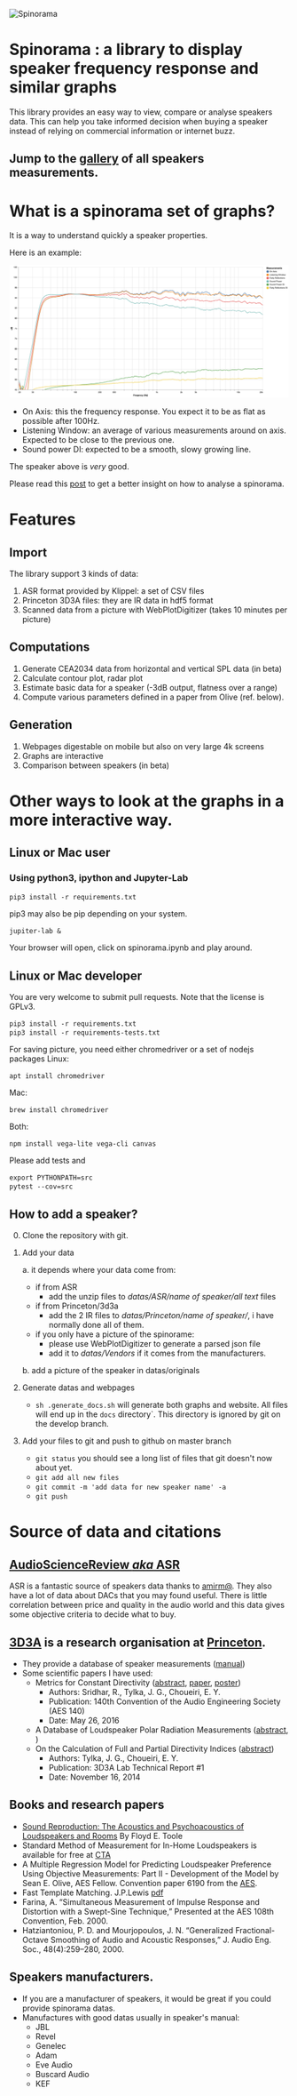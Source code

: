 ![Spinorama](https://github.com/pierreaubert/spinorama/workflows/Spinorama/badge.svg?branch=master)

# Spinorama : a library to display speaker frequency response and similar graphs

This library provides an easy way to view, compare or analyse speakers data. This can help you take informed
decision when buying a speaker instead of relying on commercial information or internet buzz.

## Jump to the [gallery](https://pierreaubert.github.com/spinorama) of all speakers measurements.

# What is a spinorama set of graphs?

It is a way to understand quickly a speaker properties.

Here is an example:

![image](https://github.com/pierreaubert/spinorama/blob/develop/datas/pictures/ex-Genelec-8341A-cea2034.png)

- On Axis: this the frequency response. You expect it to be as flat as possible after 100Hz.
- Listening Window: an average of various measurements around on axis. Expected to be close to the previous one.
- Sound power DI: expected to be a smooth, slowy growing line.

The speaker above is *very* good.

Please read this [post](https://www.audiosciencereview.com/forum/index.php?threads/jbl-305p-mkii-and-control-1-pro-monitors-review.10811/) 
to get a better insight on how to analyse a spinorama.

# Features

## Import

The library support 3 kinds of data:
1. ASR format provided by Klippel: a set of CSV files
2. Princeton 3D3A files: they are IR data in hdf5 format
3. Scanned data from a picture with WebPlotDigitizer (takes 10 minutes per picture)

## Computations

1. Generate CEA2034 data from horizontal and vertical SPL data (in beta)
2. Calculate contour plot, radar plot
3. Estimate basic data for a speaker (-3dB output, flatness over a range)
4. Compute various parameters defined in a paper from Olive (ref. below).

## Generation

1. Webpages digestable on mobile but also on very large 4k screens
2. Graphs are interactive
4. Comparison between speakers (in beta)

# Other ways to look at the graphs in a more interactive way.

## Linux or Mac user

### Using python3, ipython and Jupyter-Lab

```
pip3 install -r requirements.txt 
```
pip3 may also be pip depending on your system.

```
jupiter-lab &
```

Your browser will open, click on spinorama.ipynb and play around.

## Linux or Mac developer

You are very welcome to submit pull requests. Note that the license is GPLv3.

```
pip3 install -r requirements.txt 
pip3 install -r requirements-tests.txt 
```

For saving picture, you need either chromedriver or a set of nodejs packages
Linux:
```
apt install chromedriver
```
Mac:
```
brew install chromedriver
```
Both:
```
npm install vega-lite vega-cli canvas
```

Please add tests and
```
export PYTHONPATH=src
pytest --cov=src
```

## How to add a speaker?

0. Clone the repository with git.

1. Add your data

   a. it depends where your data come from:
      - if from ASR
        - add the unzip files to *datas/ASR/name of speaker/all text* files
      - if from Princeton/3d3a 
        - add the 2 IR files to *datas/Princeton/name of speaker/*, i have normally done all of them.
      - if you only have a picture of the spinorame:
        - please use WebPlotDigitizer to generate a parsed json file
        - add it to *datas/Vendors* if it comes from the manufacturers.

   b. add a picture of the speaker in datas/originals

2. Generate datas and webpages

   - ```sh .generate_docs.sh``` will generate both graphs and website. All files will end up in the ```docs``` directory`. This directory is ignored by git on the develop branch.

3. Add your files to git and push to github on master branch

   - ```git status``` you should see a long list of files that git doesn't now about yet.
   - ```git add all new files```
   - ```git commit -m 'add data for new speaker name' -a```
   - ```git push```


# Source of data and citations

## [AudioScienceReview *aka* ASR](https://www.audiosciencereview.com)
ASR is a fantastic source of speakers data thanks to [amirm@](https://www.audiosciencereview.com/forum/index.php?threads/a-bit-about-your-host.1906/). They also have a lot of data about DACs that you may found useful. There is little correlation between price and quality in the audio world and this data gives some objective criteria to decide what to buy.

## [3D3A](https://www.princeton.edu/3D3A/) is a research organisation at [Princeton](https://www.princeton.edu).

- They provide a database of speaker measurements ([manual](https://www.princeton.edu/3D3A/Manuals/3D3A_Directivity_Database.pdf))
- Some scientific papers I have used:
  - Metrics for Constant Directivity ([abstract](https://www.princeton.edu/3D3A/Publications/Sridhar_AES140_CDMetrics.html), [paper](https://www.princeton.edu/3D3A/Publications/Sridhar_AES140_CDMetrics.pdf), [poster](https://www.princeton.edu/3D3A/Publications/Sridhar_AES140_CDMetrics-poster.pdf))
    - Authors: Sridhar, R., Tylka, J. G., Choueiri, E. Y.
    - Publication: 140th Convention of the Audio Engineering Society (AES 140)
    - Date: May 26, 2016
  - A Database of Loudspeaker Polar Radiation Measurements ([abstract](https://www.princeton.edu/3D3A/Publications/Tylka_AES139_3D3ADirectivity.html), )
  - On the Calculation of Full and Partial Directivity Indices ([abstract](https://www.princeton.edu/3D3A/Publications/Tylka_3D3A_DICalculation.html))
    - Authors: Tylka, J. G., Choueiri, E. Y.
    - Publication: 3D3A Lab Technical Report #1
    - Date: November 16, 2014

## Books and research papers

- [Sound Reproduction: The Acoustics and Psychoacoustics of Loudspeakers and Rooms](https://books.google.ch/books/about/Sound_Reproduction.html?id=tJ0uDwAAQBAJ&printsec=frontcover&source=kp_read_button&redir_esc=y#v=onepage&q&f=false) By Floyd E. Toole
- Standard Method of Measurement for In-Home Loudspeakers is available for free at [CTA](https://www.cta.tech)
- A Multiple Regression Model for Predicting Loudspeaker Preference Using Objective Measurements: Part II - Development of the Model by Sean E. Olive, AES Fellow. Convention paper 6190 from the [AES](https://www.aes.org).
- Fast Template Matching. J.P.Lewis [pdf](http://scribblethink.org/Work/nvisionInterface/vi95_lewis.pdf)
- Farina, A. “Simultaneous Measurement of Impulse Response and Distortion with a Swept-Sine Technique,” Presented at the AES 108th Convention, Feb. 2000.
- Hatziantoniou, P. D. and Mourjopoulos, J. N. “Generalized Fractional-Octave Smoothing of Audio and Acoustic Responses,” J. Audio Eng. Soc., 48(4):259–280, 2000.

## Speakers manufacturers.

- If you are a manufacturer of speakers, it would be great if you could provide spinorama datas.
- Manufactures with good datas usually in speaker's manual:
  - JBL
  - Revel
  - Genelec
  - Adam
  - Eve Audio
  - Buscard Audio
  - KEF





